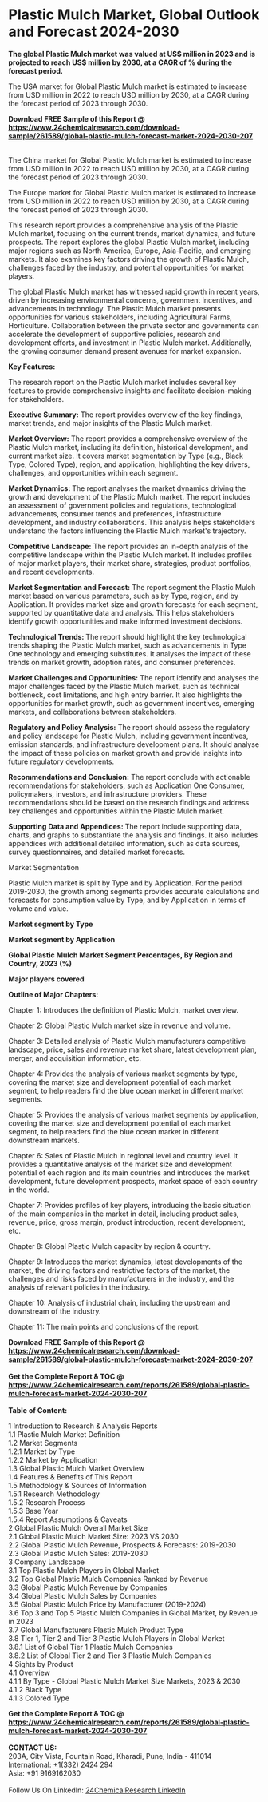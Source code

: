 <h1>Plastic Mulch Market, Global Outlook and Forecast 2024-2030</h1><p><strong>The global Plastic Mulch market was valued at US$ million in 2023 and is projected to reach US$ million by 2030, at a CAGR of % during the forecast period.</strong></p><p>
</p><p>The USA market for Global Plastic Mulch market is estimated to increase from USD million in 2022 to reach USD million by 2030, at a CAGR during the forecast period of 2023 through 2030.</p><div><b>Download FREE Sample of this Report @ 
            <a href="https://www.24chemicalresearch.com/download-sample/261589/global-plastic-mulch-forecast-market-2024-2030-207">
            https://www.24chemicalresearch.com/download-sample/261589/global-plastic-mulch-forecast-market-2024-2030-207</a></b></div><br><p>
</p><p>The China market for Global Plastic Mulch market is estimated to increase from USD million in 2022 to reach USD million by 2030, at a CAGR during the forecast period of 2023 through 2030.</p><p>
</p><p>The Europe market for Global Plastic Mulch market is estimated to increase from USD million in 2022 to reach USD million by 2030, at a CAGR during the forecast period of 2023 through 2030.</p><p>
</p><p>This research report provides a comprehensive analysis of the Plastic Mulch market, focusing on the current trends, market dynamics, and future prospects. The report explores the global Plastic Mulch market, including major regions such as North America, Europe, Asia-Pacific, and emerging markets. It also examines key factors driving the growth of Plastic Mulch, challenges faced by the industry, and potential opportunities for market players.</p><p>
The global Plastic Mulch market has witnessed rapid growth in recent years, driven by increasing environmental concerns, government incentives, and advancements in technology. The Plastic Mulch market presents opportunities for various stakeholders, including Agricultural Farms, Horticulture. Collaboration between the private sector and governments can accelerate the development of supportive policies, research and development efforts, and investment in Plastic Mulch market. Additionally, the growing consumer demand present avenues for market expansion.</p><p>
<strong>Key Features:</strong></p><p>
The research report on the Plastic Mulch market includes several key features to provide comprehensive insights and facilitate decision-making for stakeholders.</p><p>
<strong>Executive Summary:</strong> The report provides overview of the key findings, market trends, and major insights of the Plastic Mulch market.</p><p>
<strong>Market Overview:</strong> The report provides a comprehensive overview of the Plastic Mulch market, including its definition, historical development, and current market size. It covers market segmentation by Type (e.g., Black Type, Colored Type), region, and application, highlighting the key drivers, challenges, and opportunities within each segment.</p><p>
<strong>Market Dynamics: </strong>The report analyses the market dynamics driving the growth and development of the Plastic Mulch market. The report includes an assessment of government policies and regulations, technological advancements, consumer trends and preferences, infrastructure development, and industry collaborations. This analysis helps stakeholders understand the factors influencing the Plastic Mulch market's trajectory.</p><p>
<strong>Competitive Landscape:</strong> The report provides an in-depth analysis of the competitive landscape within the Plastic Mulch market. It includes profiles of major market players, their market share, strategies, product portfolios, and recent developments.</p><p>
<strong>Market Segmentation and Forecast:</strong> The report segment the Plastic Mulch market based on various parameters, such as by Type, region, and by Application. It provides market size and growth forecasts for each segment, supported by quantitative data and analysis. This helps stakeholders identify growth opportunities and make informed investment decisions.</p><p>
<strong>Technological Trends: </strong>The report should highlight the key technological trends shaping the Plastic Mulch market, such as advancements in Type One technology and emerging substitutes. It analyses the impact of these trends on market growth, adoption rates, and consumer preferences.</p><p>
<strong>Market Challenges and Opportunities:</strong> The report identify and analyses the major challenges faced by the Plastic Mulch market, such as technical bottleneck, cost limitations, and high entry barrier. It also highlights the opportunities for market growth, such as government incentives, emerging markets, and collaborations between stakeholders.</p><p>
<strong>Regulatory and Policy Analysis:</strong> The report should assess the regulatory and policy landscape for Plastic Mulch, including government incentives, emission standards, and infrastructure development plans. It should analyse the impact of these policies on market growth and provide insights into future regulatory developments.</p><p>
<strong>Recommendations and Conclusion:</strong> The report conclude with actionable recommendations for stakeholders, such as Application One Consumer, policymakers, investors, and infrastructure providers. These recommendations should be based on the research findings and address key challenges and opportunities within the Plastic Mulch market.</p><p>
<strong>Supporting Data and Appendices: </strong>The report include supporting data, charts, and graphs to substantiate the analysis and findings. It also includes appendices with additional detailed information, such as data sources, survey questionnaires, and detailed market forecasts.</p><p>
Market Segmentation</p><p>
Plastic Mulch market is split by Type and by Application. For the period 2019-2030, the growth among segments provides accurate calculations and forecasts for consumption value by Type, and by Application in terms of volume and value.</p><p>
<strong>Market segment by Type</strong></p><p>
</p><p>
</p><p><strong>Market segment by Application</strong></p><p>
</p><p>
</p><p><strong>Global Plastic Mulch Market Segment Percentages, By Region and Country, 2023 (%)</strong></p><p>
</p><p>
<strong>Major players covered</strong></p><p>
</p><p>
</p><p><strong>Outline of Major Chapters:</strong></p><p>
Chapter 1: Introduces the definition of Plastic Mulch, market overview.</p><p>
Chapter 2: Global Plastic Mulch market size in revenue and volume.</p><p>
Chapter 3: Detailed analysis of Plastic Mulch manufacturers competitive landscape, price, sales and revenue market share, latest development plan, merger, and acquisition information, etc.</p><p>
Chapter 4: Provides the analysis of various market segments by type, covering the market size and development potential of each market segment, to help readers find the blue ocean market in different market segments.</p><p>
Chapter 5: Provides the analysis of various market segments by application, covering the market size and development potential of each market segment, to help readers find the blue ocean market in different downstream markets.</p><p>
Chapter 6: Sales of Plastic Mulch in regional level and country level. It provides a quantitative analysis of the market size and development potential of each region and its main countries and introduces the market development, future development prospects, market space of each country in the world.</p><p>
Chapter 7: Provides profiles of key players, introducing the basic situation of the main companies in the market in detail, including product sales, revenue, price, gross margin, product introduction, recent development, etc.</p><p>
Chapter 8: Global Plastic Mulch capacity by region &amp; country.</p><p>
Chapter 9: Introduces the market dynamics, latest developments of the market, the driving factors and restrictive factors of the market, the challenges and risks faced by manufacturers in the industry, and the analysis of relevant policies in the industry.</p><p>
Chapter 10: Analysis of industrial chain, including the upstream and downstream of the industry.</p><p>
Chapter 11: The main points and conclusions of the report.</p><div><b>Download FREE Sample of this Report @ 
            <a href="https://www.24chemicalresearch.com/download-sample/261589/global-plastic-mulch-forecast-market-2024-2030-207">
            https://www.24chemicalresearch.com/download-sample/261589/global-plastic-mulch-forecast-market-2024-2030-207</a></b></div><br><div><b>Get the Complete Report & TOC @ 
            <a href="https://www.24chemicalresearch.com/reports/261589/global-plastic-mulch-forecast-market-2024-2030-207">
            https://www.24chemicalresearch.com/reports/261589/global-plastic-mulch-forecast-market-2024-2030-207</a></b></div><br>
            <b>Table of Content:</b><p>1 Introduction to Research & Analysis Reports<br />
    1.1 Plastic Mulch Market Definition<br />
    1.2 Market Segments<br />
        1.2.1 Market by Type<br />
        1.2.2 Market by Application<br />
    1.3 Global Plastic Mulch Market Overview<br />
    1.4 Features & Benefits of This Report<br />
    1.5 Methodology & Sources of Information<br />
        1.5.1 Research Methodology<br />
        1.5.2 Research Process<br />
        1.5.3 Base Year<br />
        1.5.4 Report Assumptions & Caveats<br />
2 Global Plastic Mulch Overall Market Size<br />
    2.1 Global Plastic Mulch Market Size: 2023 VS 2030<br />
    2.2 Global Plastic Mulch Revenue, Prospects & Forecasts: 2019-2030<br />
    2.3 Global Plastic Mulch Sales: 2019-2030<br />
3 Company Landscape<br />
    3.1 Top Plastic Mulch Players in Global Market<br />
    3.2 Top Global Plastic Mulch Companies Ranked by Revenue<br />
    3.3 Global Plastic Mulch Revenue by Companies<br />
    3.4 Global Plastic Mulch Sales by Companies<br />
    3.5 Global Plastic Mulch Price by Manufacturer (2019-2024)<br />
    3.6 Top 3 and Top 5 Plastic Mulch Companies in Global Market, by Revenue in 2023<br />
    3.7 Global Manufacturers Plastic Mulch Product Type<br />
    3.8 Tier 1, Tier 2 and Tier 3 Plastic Mulch Players in Global Market<br />
        3.8.1 List of Global Tier 1 Plastic Mulch Companies<br />
        3.8.2 List of Global Tier 2 and Tier 3 Plastic Mulch Companies<br />
4 Sights by Product<br />
    4.1 Overview<br />
        4.1.1 By Type - Global Plastic Mulch Market Size Markets, 2023 & 2030<br />
        4.1.2 Black Type<br />
        4.1.3 Colored Type<br />
       </p><div><b>Get the Complete Report & TOC @ 
            <a href="https://www.24chemicalresearch.com/reports/261589/global-plastic-mulch-forecast-market-2024-2030-207">
            https://www.24chemicalresearch.com/reports/261589/global-plastic-mulch-forecast-market-2024-2030-207</a></b></div><br><b>CONTACT US:</b><br>
            203A, City Vista, Fountain Road, Kharadi, Pune, India - 411014<br>
            International: +1(332) 2424 294<br>
            Asia: +91 9169162030 <br><br>
            Follow Us On LinkedIn: <a href="https://www.linkedin.com/company/24chemicalresearch/">24ChemicalResearch LinkedIn</a>